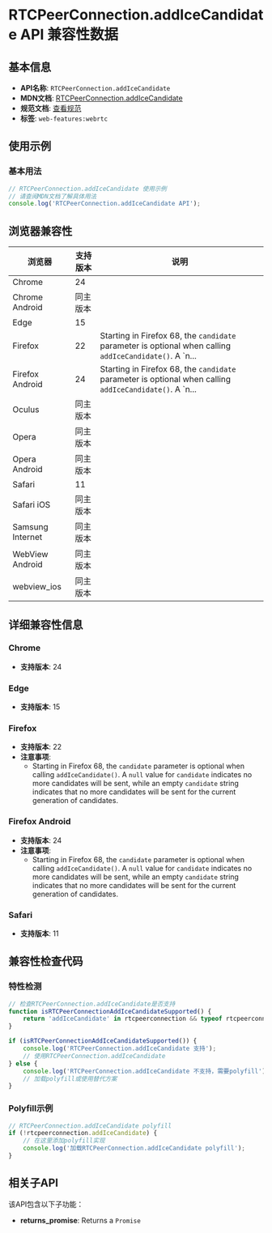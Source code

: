 # RTCPeerConnection.addIceCandidate API 兼容性数据

## 基本信息

- **API名称**: `RTCPeerConnection.addIceCandidate`
- **MDN文档**: [RTCPeerConnection.addIceCandidate](https://developer.mozilla.org/docs/Web/API/RTCPeerConnection/addIceCandidate)
- **规范文档**: [查看规范](https://w3c.github.io/webrtc-pc/#dom-peerconnection-addicecandidate)
- **标签**: `web-features:webrtc`

## 使用示例

### 基本用法

```javascript
// RTCPeerConnection.addIceCandidate 使用示例
// 请查阅MDN文档了解具体用法
console.log('RTCPeerConnection.addIceCandidate API');
```

## 浏览器兼容性

| 浏览器 | 支持版本 | 说明 |
|--------|----------|------|
| Chrome | 24 |  |
| Chrome Android | 同主版本 |  |
| Edge | 15 |  |
| Firefox | 22 | Starting in Firefox 68, the `candidate` parameter is optional when calling `addIceCandidate()`. A `n... |
| Firefox Android | 24 | Starting in Firefox 68, the `candidate` parameter is optional when calling `addIceCandidate()`. A `n... |
| Oculus | 同主版本 |  |
| Opera | 同主版本 |  |
| Opera Android | 同主版本 |  |
| Safari | 11 |  |
| Safari iOS | 同主版本 |  |
| Samsung Internet | 同主版本 |  |
| WebView Android | 同主版本 |  |
| webview_ios | 同主版本 |  |

## 详细兼容性信息

### Chrome

- **支持版本**: 24

### Edge

- **支持版本**: 15

### Firefox

- **支持版本**: 22
- **注意事项**:
  - Starting in Firefox 68, the `candidate` parameter is optional when calling `addIceCandidate()`. A `null` value for `candidate` indicates no more candidates will be sent, while an empty `candidate` string indicates that no more candidates will be sent for the current generation of candidates.

### Firefox Android

- **支持版本**: 24
- **注意事项**:
  - Starting in Firefox 68, the `candidate` parameter is optional when calling `addIceCandidate()`. A `null` value for `candidate` indicates no more candidates will be sent, while an empty `candidate` string indicates that no more candidates will be sent for the current generation of candidates.

### Safari

- **支持版本**: 11

## 兼容性检查代码

### 特性检测

```javascript
// 检查RTCPeerConnection.addIceCandidate是否支持
function isRTCPeerConnectionAddIceCandidateSupported() {
    return 'addIceCandidate' in rtcpeerconnection && typeof rtcpeerconnection.addIceCandidate === 'function';
}

if (isRTCPeerConnectionAddIceCandidateSupported()) {
    console.log('RTCPeerConnection.addIceCandidate 支持');
    // 使用RTCPeerConnection.addIceCandidate
} else {
    console.log('RTCPeerConnection.addIceCandidate 不支持，需要polyfill');
    // 加载polyfill或使用替代方案
}
```

### Polyfill示例

```javascript
// RTCPeerConnection.addIceCandidate polyfill
if (!rtcpeerconnection.addIceCandidate) {
    // 在这里添加polyfill实现
    console.log('加载RTCPeerConnection.addIceCandidate polyfill');
}
```

## 相关子API

该API包含以下子功能：

- **returns_promise**: Returns a `Promise`

